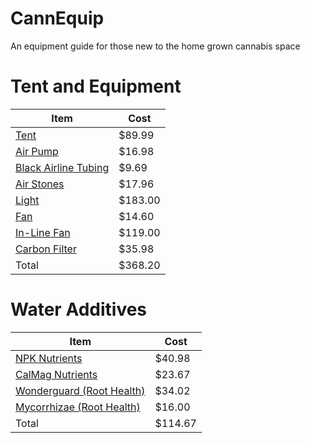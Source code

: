 # CannEquip
An equipment guide for those new to the home grown cannabis space

# Tent and Equipment

| Item          | Cost          |
| ------------- | ------------- |
| [Tent](https://www.amazon.com/VIVOSUN-Hydroponic-Observation-Window-Growing/dp/B01DXYMQ9M/ref=sr_1_5?dchild=1&keywords=grow+tent&qid=1595361547&sr=8-5)  | $89.99  |
| [Air Pump](https://www.amazon.com/Uniclife-Aquarium-Outlets-Accessories-Adjustable/dp/B01EBXI7PG/ref=sr_1_6?crid=BK7SM0JZ2VXI&dchild=1&keywords=aquarium+air+pump&qid=1595362324&sprefix=aquarium%2Caps%2C170&sr=8-6)  | $16.98  |
| [Black Airline Tubing](https://www.amazon.com/Flexible-Airline-Aquariums-Terrariums-Hydroponics/dp/B079DFWLX4/ref=sr_1_2_sspa?crid=2UD7Q7IVU3YH2&dchild=1&keywords=black+airline+tubing&qid=1595362622&sprefix=black+airline+%2Caps%2C169&sr=8-2-spons&psc=1&spLa=ZW5jcnlwdGVkUXVhbGlmaWVyPUFITVI2WktEUzdYTzQmZW5jcnlwdGVkSWQ9QTAwMDEwMDYzNVlLTzhFS1UwV0Q3JmVuY3J5cHRlZEFkSWQ9QTAyNjI3NjExOUQxMjdXWjRWWkwyJndpZGdldE5hbWU9c3BfYXRmJmFjdGlvbj1jbGlja1JlZGlyZWN0JmRvTm90TG9nQ2xpY2s9dHJ1ZQ==)  | $9.69  |
| [Air Stones](https://www.amazon.com/PIVBY-Oxygenation-Hydroponic-Aquaponics-Decorative/dp/B07KS1VGNZ/ref=sr_1_6?dchild=1&keywords=hydroponics+airstone&qid=1595362661&sr=8-6) | $17.96  |
| [Light](https://www.alibaba.com/product-detail/Meijiu-Led-Board-Best-Selling-QB_62090945327.html?fullFirstScreen=true) | $183.00  |
| [Fan](https://www.amazon.com/Comfort-Zone-Turbo-Speed-Black/dp/B001MEH1I2/ref=sr_1_10?dchild=1&keywords=8%22+fan&qid=1595363134&sr=8-10) | $14.60  |
| [In-Line Fan](https://www.amazon.com/AC-Infinity-CLOUDLINE-T4-Thermostat/dp/B06ZXWN3BG/ref=sxts_sxwds-bia-wc-p13n1_0?cv_ct_cx=inline+fan&dchild=1&keywords=inline+fan&pd_rd_i=B06ZXWN3BG&pd_rd_r=83dab88a-9d35-4c64-8d68-023d5693efa8&pd_rd_w=I71SF&pd_rd_wg=63zqN&pf_rd_p=13bf9bc7-d68d-44c3-9d2e-647020f56802&pf_rd_r=E365X3ATZ1E9AM86H351&psc=1&qid=1595363572&sr=1-1-791c2399-d602-4248-afbb-8a79de2d236f)  | $119.00  |
| [Carbon Filter](https://www.amazon.com/VIVOSUN-Australia-Charcoal-Pre-filter-Reversible/dp/B01DXYMBU6/ref=sr_1_1_sspa?crid=1YGUQ34061EA9&dchild=1&keywords=4+inch+carbon+filter&qid=1595363686&sprefix=4+inch+carb%2Caps%2C164&sr=8-1-spons&psc=1&spLa=ZW5jcnlwdGVkUXVhbGlmaWVyPUEzRFZHSjhWNDFOTlE5JmVuY3J5cHRlZElkPUEwNjQzNjU4MzFBNTFZMzFXU1RUMCZlbmNyeXB0ZWRBZElkPUEwNDYwODk5VE9UVktXOFpPWVBRJndpZGdldE5hbWU9c3BfYXRmJmFjdGlvbj1jbGlja1JlZGlyZWN0JmRvTm90TG9nQ2xpY2s9dHJ1ZQ==)  | $35.98  |
| Total | $368.20  |


# Water Additives

| Item          | Cost          |
| ------------- | ------------- |
| [NPK Nutrients](https://www.amazon.com/General-Hydroponics-Flora-Bloom-Fertilizer/dp/B017H73708/ref=sxts_sxwds-bia-wc-p13n2_0?crid=HMRA1KQ7Y9VK&cv_ct_cx=general+hydroponics&dchild=1&keywords=general+hydroponics&pd_rd_i=B017H73708&pd_rd_r=9dab0100-0a46-4adf-a011-22e7abbbbde8&pd_rd_w=0jSrF&pd_rd_wg=Vd1tC&pf_rd_p=13bf9bc7-d68d-44c3-9d2e-647020f56802&pf_rd_r=TS5RR4BZ7Z14J6TPZH3E&psc=1&qid=1595361681&sprefix=general+hydrop%2Caps%2C180&sr=1-2-791c2399-d602-4248-afbb-8a79de2d236f) | $40.98   |
| [CalMag Nutrients](https://www.amazon.com/Botanicare-CAL-MAG-Plant-Supplement-Formula/dp/B004JKBMRW/ref=sxts_sxwds-bia-wc-p13n1_0?cv_ct_cx=cal+mag&dchild=1&keywords=cal+mag&pd_rd_i=B004JKBMRW&pd_rd_r=f37add86-0256-4326-b4e6-9950f25a6b80&pd_rd_w=ZOSVQ&pd_rd_wg=lmBu4&pf_rd_p=13bf9bc7-d68d-44c3-9d2e-647020f56802&pf_rd_r=8NQBBQHCB3JVB6X0BVN9&psc=1&qid=1595361914&sr=1-1-791c2399-d602-4248-afbb-8a79de2d236f) | $23.67   |
| [Wonderguard (Root Health)](https://www.amazon.com/Botanicare-HYDROGUARD-Bacillus-Inoculant-1-Quart/dp/B00IGFH25M/ref=sr_1_3?dchild=1&keywords=hydro+guard&qid=1595362077&sr=8-3) | $34.02   |
| [Mycorrhizae (Root Health)](https://www.amazon.com/Great-White-PSGW-01-FGGRWH-1OZ-Mycorrhizae/dp/B00A8PG6RI/ref=sxts_sxwds-bia-wc-p13n1_0?cv_ct_cx=great+white&dchild=1&keywords=great+white&pd_rd_i=B00A8PG6RI&pd_rd_r=21dc465f-6ba5-424a-9433-29dfd536c5c7&pd_rd_w=C4vSt&pd_rd_wg=DRPVw&pf_rd_p=13bf9bc7-d68d-44c3-9d2e-647020f56802&pf_rd_r=C4TX63NT247TB4EPD6GM&psc=1&qid=1595361780&sr=1-1-791c2399-d602-4248-afbb-8a79de2d236f) | $16.00   |
| Total  | $114.67  |









